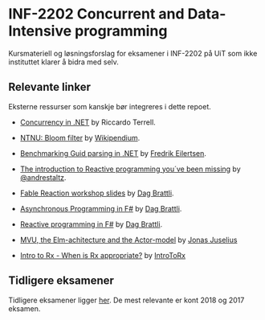 # INF-2202 Concurrent and Data-Intensive programming

Kursmateriell og løsningsforslag for eksamener i INF-2202 på UiT som ikke instituttet klarer å bidra med selv.

## Relevante linker

Eksterne ressurser som kanskje bør integreres i dette repoet.

* [Concurrency in .NET](https://www.manning.com/books/concurrency-in-dot-net) by Riccardo Terrell.

* [NTNU: Bloom filter](https://www.wikipendium.no/TDT4225_Store_distribuerte_datamengder#bloom-filter) by [Wikipendium](https://www.wikipendium.no).

* [Benchmarking Guid parsing in .NET](https://gist.github.com/fredeil/8fbf6a869ae1ff7ac630ec2474752853) by [Fredrik Eilertsen](https://github.com/fredeil).

* [The introduction to Reactive programming you´ve been missing](https://gist.github.com/fredeil/dd2c45c3be18ad55b6fd0d65ec25c8de) by [@andrestaltz](https://twitter.com/andrestaltz).

* [Fable Reaction workshop slides](https://dbrattli.github.io/Fableconf/#1) by [Dag Brattli](https://github.com/dbrattli).

* [Asynchronous Programming in F#](https://medium.com/@dagbrattli/asynchronicity-in-f-eb4c952f0035) by [Dag Brattli](https://github.com/dbrattli).

* [Reactive programming in F#](https://medium.com/@dagbrattli/4540377d02fa) by [Dag Brattli](https://github.com/dbrattli).
  
* [MVU, the Elm-achitecture and the Actor-model](https://github.com/juselius/FSharpByExample) by [Jonas Juselius](https://github.com/juselius/)

* [Intro to Rx - When is Rx appropriate?](http://introtorx.com/Content/v1.0.10621.0/01_WhyRx.html#WhenRx) by [IntroToRx](http://introtorx.com/)

## Tidligere eksamener

Tidligere eksamener ligger [her](https://uit.no/om/enhet/artikkel?p_document_id=319867&p_dimension_id=88131). De mest relevante er kont 2018 og 2017 eksamen.